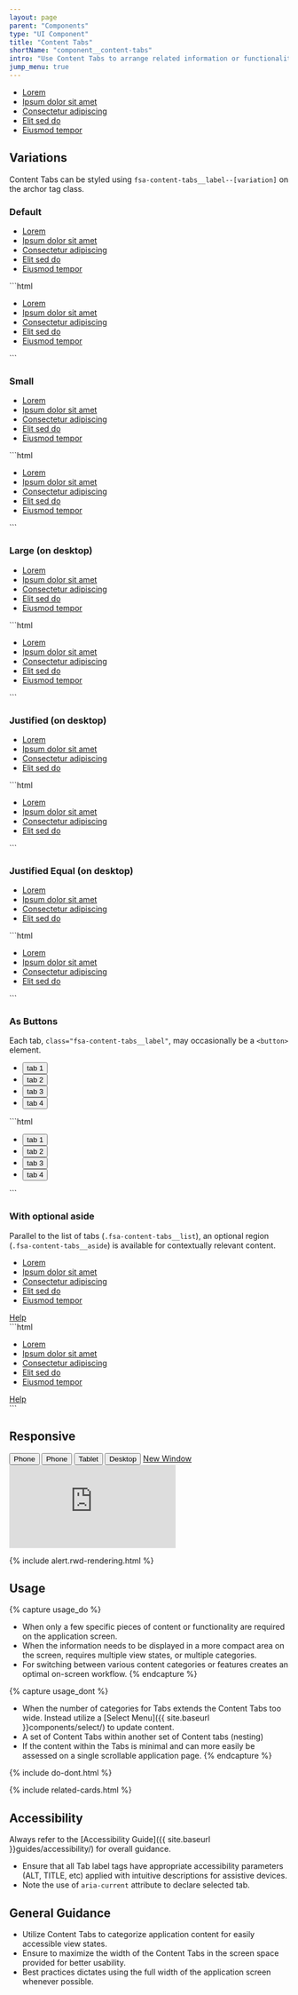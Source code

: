 ```yaml
---
layout: page
parent: "Components"
type: "UI Component"
title: "Content Tabs"
shortName: "component__content-tabs"
intro: "Use Content Tabs to arrange related information or functionality in a defined area on the same application page."
jump_menu: true
---
```


<div class="ds-preview">
  <div class="fsa-content-tabs">
    <ul class="fsa-content-tabs__list">
      <li class="fsa-content-tabs__item">
        <a class="fsa-content-tabs__label fsa-content-tabs__label--active" aria-current="step" href="#link">
          <span class="fsa-content-tabs__label-text">Lorem</span>
        </a>
      </li>
      <li class="fsa-content-tabs__item">
        <a class="fsa-content-tabs__label" href="#link">
          <span class="fsa-content-tabs__label-text">Ipsum dolor sit amet</span>
        </a>
      </li>
      <li class="fsa-content-tabs__item">
        <a class="fsa-content-tabs__label" href="#link">
          <span class="fsa-content-tabs__label-text">Consectetur adipiscing</span>
        </a>
      </li>
      <li class="fsa-content-tabs__item">
        <a class="fsa-content-tabs__label" href="#link">
          <span class="fsa-content-tabs__label-text">Elit sed do</span>
        </a>
      </li>
      <li class="fsa-content-tabs__item">
        <a class="fsa-content-tabs__label" href="#link">
          <span class="fsa-content-tabs__label-text">Eiusmod tempor</span>
        </a>
      </li>
    </ul>
  </div>

</div>

## Variations

Content Tabs can be styled using `fsa-content-tabs__label--[variation]` on the archor tag class.

### Default

<div class="ds-preview">
  <div class="fsa-content-tabs">
    <ul class="fsa-content-tabs__list">
      <li class="fsa-content-tabs__item">
        <a class="fsa-content-tabs__label fsa-content-tabs__label--active" aria-current="step" href="#link">
          <span class="fsa-content-tabs__label-text">Lorem</span>
        </a>
      </li>
      <li class="fsa-content-tabs__item">
        <a class="fsa-content-tabs__label" href="#link">
          <span class="fsa-content-tabs__label-text">Ipsum dolor sit amet</span>
        </a>
      </li>
      <li class="fsa-content-tabs__item">
        <a class="fsa-content-tabs__label" href="#link">
          <span class="fsa-content-tabs__label-text">Consectetur adipiscing</span>
        </a>
      </li>
      <li class="fsa-content-tabs__item">
        <a class="fsa-content-tabs__label" href="#link">
          <span class="fsa-content-tabs__label-text">Elit sed do</span>
        </a>
      </li>
      <li class="fsa-content-tabs__item">
        <a class="fsa-content-tabs__label" href="#link">
          <span class="fsa-content-tabs__label-text">Eiusmod tempor</span>
        </a>
      </li>
    </ul>
  </div>
</div>
```html
<div class="fsa-content-tabs">
  <ul class="fsa-content-tabs__list">
    <li class="fsa-content-tabs__item">
      <a class="fsa-content-tabs__label fsa-content-tabs__label--active" aria-current="step" href="#link">
        <span class="fsa-content-tabs__label-text">Lorem</span>
      </a>
    </li>
    <li class="fsa-content-tabs__item">
      <a class="fsa-content-tabs__label" href="#link">
        <span class="fsa-content-tabs__label-text">Ipsum dolor sit amet</span>
      </a>
    </li>
    <li class="fsa-content-tabs__item">
      <a class="fsa-content-tabs__label" href="#link">
        <span class="fsa-content-tabs__label-text">Consectetur adipiscing</span>
      </a>
    </li>
    <li class="fsa-content-tabs__item">
      <a class="fsa-content-tabs__label" href="#link">
        <span class="fsa-content-tabs__label-text">Elit sed do</span>
      </a>
    </li>
    <li class="fsa-content-tabs__item">
      <a class="fsa-content-tabs__label" href="#link">
        <span class="fsa-content-tabs__label-text">Eiusmod tempor</span>
      </a>
    </li>
  </ul>
</div>
```

### Small

<div class="ds-preview">
  <div class="fsa-content-tabs">
    <ul class="fsa-content-tabs__list">
      <li class="fsa-content-tabs__item">
        <a class="fsa-content-tabs__label fsa-content-tabs__label--small" href="#link">
          <span class="fsa-content-tabs__label-text">Lorem</span>
        </a>
      </li>
      <li class="fsa-content-tabs__item">
        <a class="fsa-content-tabs__label fsa-content-tabs__label--small fsa-content-tabs__label--active" aria-current="step" href="#link">
          <span class="fsa-content-tabs__label-text">Ipsum dolor sit amet</span>
        </a>
      </li>
      <li class="fsa-content-tabs__item">
        <a class="fsa-content-tabs__label fsa-content-tabs__label--small" href="#link">
          <span class="fsa-content-tabs__label-text">Consectetur adipiscing</span>
        </a>
      </li>
      <li class="fsa-content-tabs__item">
        <a class="fsa-content-tabs__label fsa-content-tabs__label fsa-content-tabs__label--small" href="#link">
          <span class="fsa-content-tabs__label-text">Elit sed do</span>
        </a>
      </li>
      <li class="fsa-content-tabs__item">
        <a class="fsa-content-tabs__label fsa-content-tabs__label--small" href="#link">
          <span class="fsa-content-tabs__label-text">Eiusmod tempor</span>
        </a>
      </li>
    </ul>
  </div>
</div>
```html
<div class="fsa-content-tabs">
  <ul class="fsa-content-tabs__list">
    <li class="fsa-content-tabs__item">
      <a class="fsa-content-tabs__label fsa-content-tabs__label--small" href="#link">
        <span class="fsa-content-tabs__label-text">Lorem</span>
      </a>
    </li>
    <li class="fsa-content-tabs__item">
      <a class="fsa-content-tabs__label fsa-content-tabs__label--small fsa-content-tabs__label--active" aria-current="step" href="#link">
        <span class="fsa-content-tabs__label-text">Ipsum dolor sit amet</span>
      </a>
    </li>
    <li class="fsa-content-tabs__item">
      <a class="fsa-content-tabs__label fsa-content-tabs__label--small" href="#link">
        <span class="fsa-content-tabs__label-text">Consectetur adipiscing</span>
      </a>
    </li>
    <li class="fsa-content-tabs__item">
      <a class="fsa-content-tabs__label fsa-content-tabs__label fsa-content-tabs__label--small" href="#link">
        <span class="fsa-content-tabs__label-text">Elit sed do</span>
      </a>
    </li>
    <li class="fsa-content-tabs__item">
      <a class="fsa-content-tabs__label fsa-content-tabs__label--small" href="#link">
        <span class="fsa-content-tabs__label-text">Eiusmod tempor</span>
      </a>
    </li>
  </ul>
</div>
```


### Large (on desktop)

<div class="ds-preview">
  <div class="fsa-content-tabs">
    <ul class="fsa-content-tabs__list">
      <li class="fsa-content-tabs__item">
        <a class="fsa-content-tabs__label fsa-content-tabs__label--large" href="#link">
          <span class="fsa-content-tabs__label-text">Lorem</span>
        </a>
      </li>
      <li class="fsa-content-tabs__item">
        <a class="fsa-content-tabs__label fsa-content-tabs__label--large fsa-content-tabs__label--active" aria-current="step" href="#link">
          <span class="fsa-content-tabs__label-text">Ipsum dolor sit amet</span>
        </a>
      </li>
      <li class="fsa-content-tabs__item">
        <a class="fsa-content-tabs__label fsa-content-tabs__label--large" href="#link">
          <span class="fsa-content-tabs__label-text">Consectetur adipiscing</span>
        </a>
      </li>
      <li class="fsa-content-tabs__item">
        <a class="fsa-content-tabs__label fsa-content-tabs__label fsa-content-tabs__label--large" href="#link">
          <span class="fsa-content-tabs__label-text">Elit sed do</span>
        </a>
      </li>
      <li class="fsa-content-tabs__item">
        <a class="fsa-content-tabs__label fsa-content-tabs__label--large" href="#link">
          <span class="fsa-content-tabs__label-text">Eiusmod tempor</span>
        </a>
      </li>
    </ul>
  </div>
</div>
```html
<div class="fsa-content-tabs">
  <ul class="fsa-content-tabs__list">
    <li class="fsa-content-tabs__item">
      <a class="fsa-content-tabs__label fsa-content-tabs__label--large" href="#link">
        <span class="fsa-content-tabs__label-text">Lorem</span>
      </a>
    </li>
    <li class="fsa-content-tabs__item">
      <a class="fsa-content-tabs__label fsa-content-tabs__label--large fsa-content-tabs__label--active" aria-current="step" href="#link">
        <span class="fsa-content-tabs__label-text">Ipsum dolor sit amet</span>
      </a>
    </li>
    <li class="fsa-content-tabs__item">
      <a class="fsa-content-tabs__label fsa-content-tabs__label--large" href="#link">
        <span class="fsa-content-tabs__label-text">Consectetur adipiscing</span>
      </a>
    </li>
    <li class="fsa-content-tabs__item">
      <a class="fsa-content-tabs__label fsa-content-tabs__label fsa-content-tabs__label--large" href="#link">
        <span class="fsa-content-tabs__label-text">Elit sed do</span>
      </a>
    </li>
    <li class="fsa-content-tabs__item">
      <a class="fsa-content-tabs__label fsa-content-tabs__label--large" href="#link">
        <span class="fsa-content-tabs__label-text">Eiusmod tempor</span>
      </a>
    </li>
  </ul>
</div>
```


### Justified (on desktop)

<div class="ds-preview">
  <div class="fsa-content-tabs fsa-content-tabs--justified">
    <ul class="fsa-content-tabs__list">
      <li class="fsa-content-tabs__item">
        <a class="fsa-content-tabs__label fsa-content-tabs__label--active" aria-current="step" href="#link">
          <span class="fsa-content-tabs__label-text">Lorem</span>
        </a>
      </li>
      <li class="fsa-content-tabs__item">
        <a class="fsa-content-tabs__label" href="#link">
          <span class="fsa-content-tabs__label-text">Ipsum dolor sit amet</span>
        </a>
      </li>
      <li class="fsa-content-tabs__item">
        <a class="fsa-content-tabs__label" href="#link">
          <span class="fsa-content-tabs__label-text">Consectetur adipiscing</span>
        </a>
      </li>
      <li class="fsa-content-tabs__item">
        <a class="fsa-content-tabs__label" href="#link">
          <span class="fsa-content-tabs__label-text">Elit sed do</span>
        </a>
      </li>
    </ul>
  </div>
</div>
```html
<div class="fsa-content-tabs fsa-content-tabs--justified">
  <ul class="fsa-content-tabs__list">
    <li class="fsa-content-tabs__item">
      <a class="fsa-content-tabs__label fsa-content-tabs__label--active" aria-current="step" href="#link">
        <span class="fsa-content-tabs__label-text">Lorem</span>
      </a>
    </li>
    <li class="fsa-content-tabs__item">
      <a class="fsa-content-tabs__label" href="#link">
        <span class="fsa-content-tabs__label-text">Ipsum dolor sit amet</span>
      </a>
    </li>
    <li class="fsa-content-tabs__item">
      <a class="fsa-content-tabs__label" href="#link">
        <span class="fsa-content-tabs__label-text">Consectetur adipiscing</span>
      </a>
    </li>
    <li class="fsa-content-tabs__item">
      <a class="fsa-content-tabs__label" href="#link">
        <span class="fsa-content-tabs__label-text">Elit sed do</span>
      </a>
    </li>
  </ul>
</div>
```

### Justified Equal (on desktop)

<div class="ds-preview">
  <div class="fsa-content-tabs fsa-content-tabs--justified-equal">
    <ul class="fsa-content-tabs__list">
      <li class="fsa-content-tabs__item">
        <a class="fsa-content-tabs__label fsa-content-tabs__label--active" aria-current="step" href="#link">
          <span class="fsa-content-tabs__label-text">Lorem</span>
        </a>
      </li>
      <li class="fsa-content-tabs__item">
        <a class="fsa-content-tabs__label" href="#link">
          <span class="fsa-content-tabs__label-text">Ipsum dolor sit amet</span>
        </a>
      </li>
      <li class="fsa-content-tabs__item">
        <a class="fsa-content-tabs__label" href="#link">
          <span class="fsa-content-tabs__label-text">Consectetur adipiscing</span>
        </a>
      </li>
      <li class="fsa-content-tabs__item">
        <a class="fsa-content-tabs__label" href="#link">
          <span class="fsa-content-tabs__label-text">Elit sed do</span>
        </a>
      </li>
    </ul>
  </div>
</div>
```html
<div class="fsa-content-tabs fsa-content-tabs--justified-equal">
  <ul class="fsa-content-tabs__list">
    <li class="fsa-content-tabs__item">
      <a class="fsa-content-tabs__label fsa-content-tabs__label--active" aria-current="step" href="#link">
        <span class="fsa-content-tabs__label-text">Lorem</span>
      </a>
    </li>
    <li class="fsa-content-tabs__item">
      <a class="fsa-content-tabs__label" href="#link">
        <span class="fsa-content-tabs__label-text">Ipsum dolor sit amet</span>
      </a>
    </li>
    <li class="fsa-content-tabs__item">
      <a class="fsa-content-tabs__label" href="#link">
        <span class="fsa-content-tabs__label-text">Consectetur adipiscing</span>
      </a>
    </li>
    <li class="fsa-content-tabs__item">
      <a class="fsa-content-tabs__label" href="#link">
        <span class="fsa-content-tabs__label-text">Elit sed do</span>
      </a>
    </li>
  </ul>
</div>
```

### As Buttons

Each tab, <code>class="fsa-content-tabs__label"</code>, may occasionally be a <code>&lt;button&gt;</code> element.

<div class="ds-preview">
  <div class="fsa-content-tabs">
    <ul class="fsa-content-tabs__list">
      <li class="fsa-content-tabs__item">
        <button class="fsa-content-tabs__label fsa-content-tabs__label--active" aria-current="step" type="button">
          <span class="fsa-content-tabs__label-text">tab 1</span>
        </button>
      </li>
      <li class="fsa-content-tabs__item">
        <button class="fsa-content-tabs__label" type="button">
          <span class="fsa-content-tabs__label-text">tab 2</span>
        </button>
      </li>
      <li class="fsa-content-tabs__item">
        <button class="fsa-content-tabs__label" type="button">
          <span class="fsa-content-tabs__label-text">tab 3</span>
        </button>
      </li>
      <li class="fsa-content-tabs__item">
        <button class="fsa-content-tabs__label" type="button">
          <span class="fsa-content-tabs__label-text">tab 4</span>
        </button>
      </li>
    </ul>
  </div>
</div>
```html
<div class="fsa-content-tabs">
  <ul class="fsa-content-tabs__list">
    <li class="fsa-content-tabs__item">
      <button class="fsa-content-tabs__label fsa-content-tabs__label--active" aria-current="step" type="button">
        <span class="fsa-content-tabs__label-text">tab 1</span>
      </button>
    </li>
    <li class="fsa-content-tabs__item">
      <button class="fsa-content-tabs__label" type="button">
        <span class="fsa-content-tabs__label-text">tab 2</span>
      </button>
    </li>
    <li class="fsa-content-tabs__item">
      <button class="fsa-content-tabs__label" type="button">
        <span class="fsa-content-tabs__label-text">tab 3</span>
      </button>
    </li>
    <li class="fsa-content-tabs__item">
      <button class="fsa-content-tabs__label" type="button">
        <span class="fsa-content-tabs__label-text">tab 4</span>
      </button>
    </li>
  </ul>
</div>
```

### With optional aside

Parallel to the list of tabs (`.fsa-content-tabs__list`), an optional region (`.fsa-content-tabs__aside`) is available for contextually relevant content.

<div class="ds-preview">
  <div class="fsa-content-tabs">
    <ul class="fsa-content-tabs__list">
      <li class="fsa-content-tabs__item">
        <a class="fsa-content-tabs__label fsa-content-tabs__label--active" aria-current="step" href="#link">
          <span class="fsa-content-tabs__label-text">Lorem</span>
        </a>
      </li>
      <li class="fsa-content-tabs__item">
        <a class="fsa-content-tabs__label" href="#link">
          <span class="fsa-content-tabs__label-text">Ipsum dolor sit amet</span>
        </a>
      </li>
      <li class="fsa-content-tabs__item">
        <a class="fsa-content-tabs__label" href="#link">
          <span class="fsa-content-tabs__label-text">Consectetur adipiscing</span>
        </a>
      </li>
      <li class="fsa-content-tabs__item">
        <a class="fsa-content-tabs__label" href="#link">
          <span class="fsa-content-tabs__label-text">Elit sed do</span>
        </a>
      </li>
      <li class="fsa-content-tabs__item">
        <a class="fsa-content-tabs__label" href="#link">
          <span class="fsa-content-tabs__label-text">Eiusmod tempor</span>
        </a>
      </li>
    </ul>
    <div class="fsa-content-tabs__aside">
      <a href="#link-to-nowhere" onclick="alert('A text link is but one example of what can go here.')">Help</a>
    </div>
  </div>
</div>
```html
<div class="fsa-content-tabs">
  <ul class="fsa-content-tabs__list">
    <li class="fsa-content-tabs__item">
      <a class="fsa-content-tabs__label fsa-content-tabs__label--active" aria-current="step" href="#link">
        <span class="fsa-content-tabs__label-text">Lorem</span>
      </a>
    </li>
    <li class="fsa-content-tabs__item">
      <a class="fsa-content-tabs__label" href="#link">
        <span class="fsa-content-tabs__label-text">Ipsum dolor sit amet</span>
      </a>
    </li>
    <li class="fsa-content-tabs__item">
      <a class="fsa-content-tabs__label" href="#link">
        <span class="fsa-content-tabs__label-text">Consectetur adipiscing</span>
      </a>
    </li>
    <li class="fsa-content-tabs__item">
      <a class="fsa-content-tabs__label" href="#link">
        <span class="fsa-content-tabs__label-text">Elit sed do</span>
      </a>
    </li>
    <li class="fsa-content-tabs__item">
      <a class="fsa-content-tabs__label" href="#link">
        <span class="fsa-content-tabs__label-text">Eiusmod tempor</span>
      </a>
    </li>
  </ul>
  <div class="fsa-content-tabs__aside">
    <a href="link.html">Help</a>
  </div>
</div>
```

## Responsive

<div class="docs__rwd-demo-block">
  <div class="docs__rwd-embed-container">
    <span class="fsa-btn-group fsa-btn-group--small" role="group" data-component="">
      <button data-behavior="toggle-rwd-size" data-target="rwd-demo_content-tabs" data-size="phone" class="fsa-btn-group__item fsa-btn-group__item--active" aria-selected="true" type="button" title="Portrait">Phone <span class="docs__rwd-demo-icon docs__rwd-demo-icon--portrait"></span></button>
      <button data-behavior="toggle-rwd-size" data-target="rwd-demo_content-tabs" data-size="phone-big" class="fsa-btn-group__item" type="button" title="Landscape">Phone <span class="docs__rwd-demo-icon docs__rwd-demo-icon--landscape"></span></button>
      <button data-behavior="toggle-rwd-size" data-target="rwd-demo_content-tabs" data-size="tablet" class="fsa-btn-group__item" type="button">Tablet</button>
      <button data-behavior="toggle-rwd-size" data-target="rwd-demo_content-tabs" data-size="desktop" class="fsa-btn-group__item" type="button">Desktop</button>
      <a class="fsa-btn-group__item" href="http://usda-fsa.github.io/fsa-style/demo/rwd__content-tabs.html" target="_blank" title="View in a New Window">New Window</a>
    </span>
    <div class="docs__rwd-embed docs__rwd-embed--phone" id="rwd-demo_content-tabs">
      <iframe src="https://usda-fsa.github.io/fsa-style/demo/rwd__content-tabs.html" class="docs__rwd-iframe" allowtransparency="true" frameborder="0" scrolling="yes" allowfullscreen="true"> </iframe>
    </div>
  </div>
</div>

{% include alert.rwd-rendering.html %}

## Usage

{% capture usage_do %}
* When only a few specific pieces of content or functionality are required on the application screen.
* When the information needs to be displayed in a more compact area on the screen, requires multiple view states, or multiple categories.
* For switching between various content categories or features creates an optimal on-screen workflow.
{% endcapture %}

{% capture usage_dont %}
* When the number of categories for Tabs extends the Content Tabs too wide. Instead utilize a [Select Menu]({{ site.baseurl }}components/select/) to update content.
* A set of Content Tabs within another set of Content tabs (nesting)
* If the content within the Tabs is minimal and can more easily be assessed on a single scrollable application page.
{% endcapture %}

{% include do-dont.html %}

{% include related-cards.html %}

## Accessibility

Always refer to the [Accessibility Guide]({{ site.baseurl }}guides/accessibility/) for overall guidance.

* Ensure that all Tab label tags have appropriate accessibility parameters (ALT, TITLE, etc) applied with intuitive descriptions for assistive devices.
* Note the use of `aria-current` attribute to declare selected tab.

## General Guidance

* Utilize Content Tabs to categorize application content for easily accessible view states.
* Ensure to maximize the width of the Content Tabs in the screen space provided for better usability.
* Best practices dictates using the full width of the application screen whenever possible.
